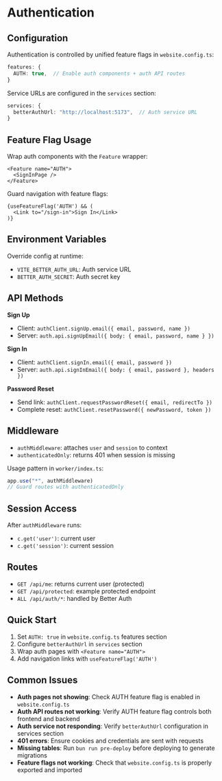 # Authentication

## Configuration

Authentication is controlled by unified feature flags in `website.config.ts`:

```typescript
features: {
  AUTH: true,  // Enable auth components + auth API routes
}
```

Service URLs are configured in the `services` section:

```typescript
services: {
  betterAuthUrl: "http://localhost:5173",  // Auth service URL
}
```

## Feature Flag Usage

Wrap auth components with the `Feature` wrapper:

```tsx
<Feature name="AUTH">
  <SignInPage />
</Feature>
```

Guard navigation with feature flags:

```tsx
{useFeatureFlag('AUTH') && (
  <Link to="/sign-in">Sign In</Link>
)}
```

## Environment Variables

Override config at runtime:
- `VITE_BETTER_AUTH_URL`: Auth service URL
- `BETTER_AUTH_SECRET`: Auth secret key

## API Methods

**Sign Up**
- Client: `authClient.signUp.email({ email, password, name })`
- Server: `auth.api.signUpEmail({ body: { email, password, name } })`

**Sign In**
- Client: `authClient.signIn.email({ email, password })`
- Server: `auth.api.signInEmail({ body: { email, password }, headers })`

**Password Reset**
- Send link: `authClient.requestPasswordReset({ email, redirectTo })`
- Complete reset: `authClient.resetPassword({ newPassword, token })`

## Middleware

- `authMiddleware`: attaches `user` and `session` to context
- `authenticatedOnly`: returns 401 when session is missing

Usage pattern in `worker/index.ts`:
```typescript
app.use("*", authMiddleware)
// Guard routes with authenticatedOnly
```

## Session Access

After `authMiddleware` runs:
- `c.get('user')`: current user
- `c.get('session')`: current session

## Routes

- `GET /api/me`: returns current user (protected)
- `GET /api/protected`: example protected endpoint
- `ALL /api/auth/*`: handled by Better Auth

## Quick Start

1. Set `AUTH: true` in `website.config.ts` features section
2. Configure `betterAuthUrl` in `services` section
3. Wrap auth pages with `<Feature name="AUTH">`
4. Add navigation links with `useFeatureFlag('AUTH')`

## Common Issues

- **Auth pages not showing**: Check AUTH feature flag is enabled in `website.config.ts`
- **Auth API routes not working**: Verify AUTH feature flag controls both frontend and backend
- **Auth service not responding**: Verify `betterAuthUrl` configuration in services section
- **401 errors**: Ensure cookies and credentials are sent with requests
- **Missing tables**: Run `bun run pre-deploy` before deploying to generate migrations
- **Feature flags not working**: Check that `website.config.ts` is properly exported and imported
